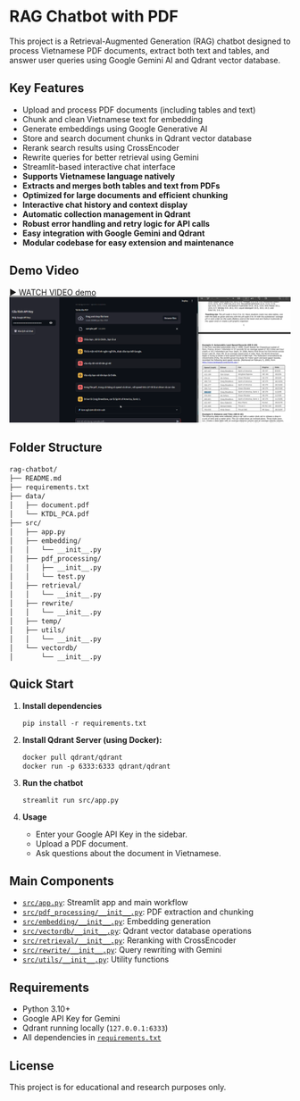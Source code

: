 # RAG Chatbot with PDF 

This project is a Retrieval-Augmented Generation (RAG) chatbot designed to process Vietnamese PDF documents, extract both text and tables, and answer user queries using Google Gemini AI and Qdrant vector database.

## Key Features

- Upload and process PDF documents (including tables and text)
- Chunk and clean Vietnamese text for embedding
- Generate embeddings using Google Generative AI
- Store and search document chunks in Qdrant vector database
- Rerank search results using CrossEncoder
- Rewrite queries for better retrieval using Gemini
- Streamlit-based interactive chat interface
- **Supports Vietnamese language natively**
- **Extracts and merges both tables and text from PDFs**
- **Optimized for large documents and efficient chunking**
- **Interactive chat history and context display**
- **Automatic collection management in Qdrant**
- **Robust error handling and retry logic for API calls**
- **Easy integration with Google Gemini and Qdrant**
- **Modular codebase for easy extension and maintenance**


## Demo Video

[▶️ WATCH VIDEO demo](DEMO/DEMOCLIPp.mp4)
![Mô tả ảnh](DEMO/image.png)

## Folder Structure

```
rag-chatbot/
├── README.md
├── requirements.txt
├── data/
│   ├── document.pdf
│   └── KTDL_PCA.pdf
├── src/
│   ├── app.py
│   ├── embedding/
│   │   └── __init__.py
│   ├── pdf_processing/
│   │   ├── __init__.py
│   │   └── test.py
│   ├── retrieval/
│   │   └── __init__.py
│   ├── rewrite/
│   │   └── __init__.py
│   ├── temp/
│   ├── utils/
│   │   └── __init__.py
│   └── vectordb/
│       └── __init__.py
```

## Quick Start

1. **Install dependencies**  
   ```
   pip install -r requirements.txt
   ```
2. **Install Qdrant Server (using Docker):** 
    ``` 
    docker pull qdrant/qdrant
    docker run -p 6333:6333 qdrant/qdrant
    ```

3. **Run the chatbot**  
   ```
   streamlit run src/app.py
   ```

4. **Usage**  
   - Enter your Google API Key in the sidebar.
   - Upload a PDF document.
   - Ask questions about the document in Vietnamese.

## Main Components

- [`src/app.py`](src/app.py): Streamlit app and main workflow
- [`src/pdf_processing/__init__.py`](src/pdf_processing/__init__.py): PDF extraction and chunking
- [`src/embedding/__init__.py`](src/embedding/__init__.py): Embedding generation
- [`src/vectordb/__init__.py`](src/vectordb/__init__.py): Qdrant vector database operations
- [`src/retrieval/__init__.py`](src/retrieval/__init__.py): Reranking with CrossEncoder
- [`src/rewrite/__init__.py`](src/rewrite/__init__.py): Query rewriting with Gemini
- [`src/utils/__init__.py`](src/utils/__init__.py): Utility functions

## Requirements

- Python 3.10+
- Google API Key for Gemini
- Qdrant running locally (`127.0.0.1:6333`)
- All dependencies in [`requirements.txt`](requirements.txt)

## License

This project is for educational and research purposes only.
